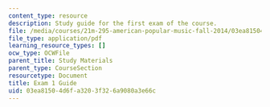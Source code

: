 ```yaml
---
content_type: resource
description: Study guide for the first exam of the course.
file: /media/courses/21m-295-american-popular-music-fall-2014/03ea81504d6fa3203f326a9080a3e66c_MIT21M_295F14_Exam1_Guide.pdf
file_type: application/pdf
learning_resource_types: []
ocw_type: OCWFile
parent_title: Study Materials
parent_type: CourseSection
resourcetype: Document
title: Exam 1 Guide
uid: 03ea8150-4d6f-a320-3f32-6a9080a3e66c
---
```

